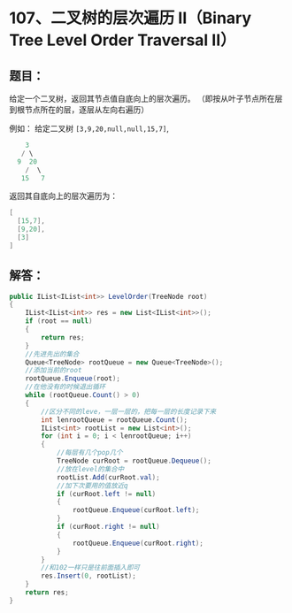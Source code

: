 # 107、二叉树的层次遍历 II（Binary Tree Level Order Traversal II）

## 题目：

给定一个二叉树，返回其节点值自底向上的层次遍历。 （即按从叶子节点所在层到根节点所在的层，逐层从左向右遍历）

例如：
给定二叉树 `[3,9,20,null,null,15,7]`,

```csharp
    3   
   / \
  9  20
    /  \
   15   7
```

返回其自底向上的层次遍历为：

```csharp
[
  [15,7],
  [9,20],
  [3]
]
```

## 解答：

```csharp
public IList<IList<int>> LevelOrder(TreeNode root)
{
    IList<IList<int>> res = new List<IList<int>>();
    if (root == null)
    {
        return res;
    }
    //先进先出的集合
    Queue<TreeNode> rootQueue = new Queue<TreeNode>();
    //添加当前的root
    rootQueue.Enqueue(root);
    //在他没有的时候退出循环
    while (rootQueue.Count() > 0)
    {
        //区分不同的leve，一层一层的，把每一层的长度记录下来
        int lenrootQueue = rootQueue.Count();
        IList<int> rootList = new List<int>();
        for (int i = 0; i < lenrootQueue; i++)
        {
            //每层有几个pop几个
            TreeNode curRoot = rootQueue.Dequeue();
            //放在level的集合中
            rootList.Add(curRoot.val);
            //加下次要用的值放近q
            if (curRoot.left != null)
            {
                rootQueue.Enqueue(curRoot.left);
            }
            if (curRoot.right != null)
            {
                rootQueue.Enqueue(curRoot.right);
            }
        }
        //和102一样只是往前面插入即可
        res.Insert(0, rootList);
    }
    return res;
}
```

